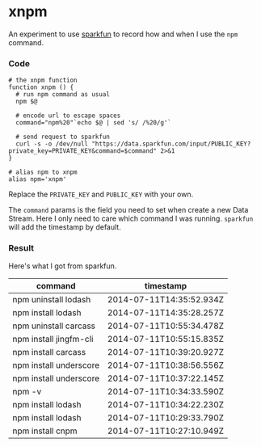 xnpm
====

An experiment to use [sparkfun](https://data.sparkfun.com) to record how and when I use the `npm` command.

### Code

```
# the xnpm function
function xnpm () {
  # run npm command as usual
  npm $@

  # encode url to escape spaces
  command="npm%20"`echo $@ | sed 's/ /%20/g'`

  # send request to sparkfun
  curl -s -o /dev/null "https://data.sparkfun.com/input/PUBLIC_KEY?private_key=PRIVATE_KEY&command=$command" 2>&1
}

# alias npm to xnpm
alias npm='xnpm'

```

Replace the `PRIVATE_KEY` and `PUBLIC_KEY` with your own.

The `command` params is the field you need to set when create a new Data Stream. Here I only need to care which command I was running. `sparkfun` will add the timestamp by default.

### Result

Here's what I got from sparkfun.

command | timestamp
------------ | -------------
npm uninstall lodash  | 2014-07-11T14:35:52.934Z
npm install lodash  | 2014-07-11T14:35:28.257Z
npm uninstall carcass | 2014-07-11T10:55:34.478Z
npm install jingfm-cli  | 2014-07-11T10:55:15.835Z
npm install carcass | 2014-07-11T10:39:20.927Z
npm install underscore  | 2014-07-11T10:38:56.556Z
npm install underscore  | 2014-07-11T10:37:22.145Z
npm -v  | 2014-07-11T10:34:33.590Z
npm install lodash  | 2014-07-11T10:34:22.230Z
npm install lodash  | 2014-07-11T10:29:33.790Z
npm install cnpm  | 2014-07-11T10:27:10.949Z